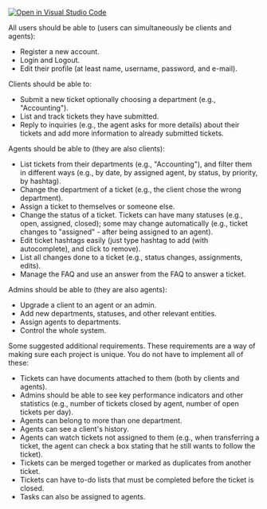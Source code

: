 [![Open in Visual Studio Code](https://classroom.github.com/assets/open-in-vscode-c66648af7eb3fe8bc4f294546bfd86ef473780cde1dea487d3c4ff354943c9ae.svg)](https://classroom.github.com/online_ide?assignment_repo_id=10501973&assignment_repo_type=AssignmentRepo)

All users should be able to (users can simultaneously be clients and agents):
- Register a new account.
- Login and Logout.
- Edit their profile (at least name, username, password, and e-mail).

Clients should be able to:
- Submit a new ticket optionally choosing a department (e.g., "Accounting").
- List and track tickets they have submitted.
- Reply to inquiries (e.g., the agent asks for more details) about their tickets and add more information to already submitted tickets.

Agents should be able to (they are also clients):
- List tickets from their departments (e.g., "Accounting"), and filter them in different ways (e.g., by date, by assigned agent, by status, by priority, by hashtag).
- Change the department of a ticket (e.g., the client chose the wrong department).
- Assign a ticket to themselves or someone else.
- Change the status of a ticket. Tickets can have many statuses (e.g., open, assigned, closed); some may change automatically (e.g., ticket changes to "assigned" - after being assigned to an agent).
- Edit ticket hashtags easily (just type hashtag to add (with autocomplete), and click to remove).
- List all changes done to a ticket (e.g., status changes, assignments, edits).
- Manage the FAQ and use an answer from the FAQ to answer a ticket.

Admins should be able to (they are also agents):
- Upgrade a client to an agent or an admin.
- Add new departments, statuses, and other relevant entities.
- Assign agents to departments.
- Control the whole system.

Some suggested additional requirements. These requirements are a way of making sure each project is unique. You do not have to implement all of these:
- Tickets can have documents attached to them (both by clients and agents).
- Admins should be able to see key performance indicators and other statistics (e.g., number of tickets closed by agent, number of open tickets per day).
- Agents can belong to more than one department.
- Agents can see a client's history.
- Agents can watch tickets not assigned to them (e.g., when transferring a ticket, the agent can check a box stating that he still wants to follow the ticket).
- Tickets can be merged together or marked as duplicates from another ticket.
- Tickets can have to-do lists that must be completed before the ticket is closed.
- Tasks can also be assigned to agents.
